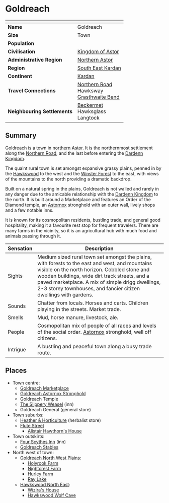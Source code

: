 # Goldreach

| []() | |
| --- | --- |
| **Name** | Goldreach |
| **Size** | Town |
| **Population** | |
| **Civilisation** | [Kingdom of Astor](../../README.md) |
| **Administrative Region** | [Northern Astor](../../../../places/regions/northern-astor.md) |
| **Region** | [South East Kardan](../../../../places/regions/south-east-kardan.md) |
| **Continent** | [Kardan](../../../../places/continents/kardan.md) |
| **Travel Connections** | [Northern Road](../../../../places/roads/northern-road.md)<br />Hawksway<br />[Grasthwaite Bend](../../../../places/roads/grasthwaite-bend.md) |
| **Neighbouring Settlements** | [Beckermet](../../../../places/towns/beckermet.md)<br />Hawksglass<br />Langtock |

## Summary

Goldreach is a town in [northern Astor](../../../../places/regions/northern-astor.md). It is the northernmost settlement along the [Northern Road](../../../../places/roads/northern-road.md), and the last before entering the [Dardenn Kingdom](../../../dardenn-kingdom/README.md).

The quaint rural town is set amongst expansive grassy plains, penned in by the [Hawkswood](../../../../places/forests/hawkswood.md) to the west and the [Winster Forest](../../../../places/forests/winster-forest.md) to the east, with views of the mountains to the north providing a dramatic backdrop.

Built on a natural spring in the plains, Goldreach is not walled and rarely in any danger due to the amicable relationship with the [Dardenn Kingdom](../../../dardenn-kingdom/README.md) to the north. It is built around a Marketplace and features an Order of the Diamond temple, an [Astornox](../../organisations/astornox.md) stronghold with an outer wall, lively shops and a few notable inns.

It is known for its cosmopolitan residents, bustling trade, and general good hospitality, making it a favourite rest stop for frequent travelers. There are many farms in the vicinity, so it is an agricultural hub with much food and animals passing through it.

| Sensation | Description |
| ---- | --- |
| Sights | Medium sized rural town set amongst the plains, with forests to the east and west, and mountains visible on the north horizon. Cobbled stone and wooden buildings, wide dirt track streets, and a paved marketplace. A mix of simple drigg dwellings, 2-3 storey townhouses, and fancier citizen dwellings with gardens. |
| Sounds | Chatter from locals. Horses and carts. Children playing in the streets. Market trade. |
| Smells | Mud, horse manure, livestock, ale. |
| People | Cosmopolitan mix of people of all races and levels of the social order. [Astornox](../../organisations/astornox.md) stronghold, well off citizens. |
| Intrigue | A bustling and peaceful town along a busy trade route. |

## Places

- Town centre:
  - [Goldreach Marketplace](places/goldreach-marketplace.md)
  - [Goldreach Astornox Stronghold](places/goldreach-astornox-stronghold.md)
  - Goldreach Temple
  - [The Slippery Weasel](places/the-slippery-weasel.md) (inn)
  - Goldreach General (general store)
- Town suburbs:
  - [Heather & Horticulture](places/heather-and-horticulture.md) (herbalist store)
  - [Flute Street](places/flute-street.md)
    - [Alistair Hawthorn's House](places/alistair-hawthorns-house.md)
- Town outskirts:
  - [Four Scythes Inn](places/four-scythes-inn.md) (inn)
  - [Goldreach Stables](places/goldreach-stables.md)
- North west of town:
  - [Goldreach North West Plains](places/goldreach-north-west-plains.md):
    - [Holyrook Farm](places/holyrook-farm.md)
    - [Nightcrest Farm](places/nightcrest-farm.md)
    - [Hurley Farm](places/hurley-farm.md)
    - [Ray Lake](places/ray-lake.md)
  - [Hawkswood North East](places/hawkswood-north-east.md):
    - [Wizira's House](places/wiziras-house.md)
    - [Hawkswood Wolf Cave](places/hawkswood-wolf-cave.md)
